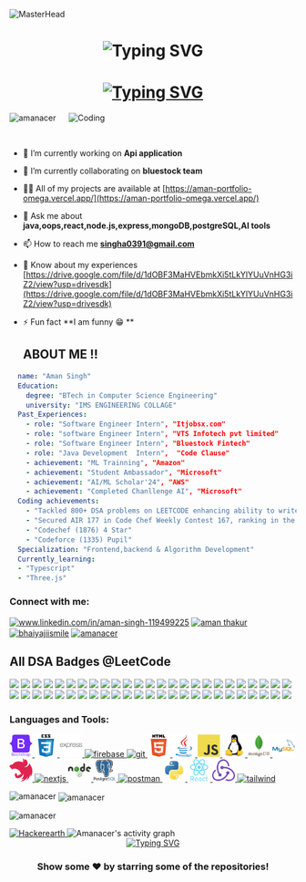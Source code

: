![MasterHead](https://firebasestorage.googleapis.com/v0/b/flexi-coding.appspot.com/o/dempgi7-520f8d5f-63d4-4453-8822-dbc149ae27f8.gif?alt=media&token=91c0c7b2-93c3-4029-b011-1a8703c5730d)
<h1 align="center">
<img src="https://readme-typing-svg.herokuapp.com?font=Sedan+SC&weight=500&duration=5000&pause=700&color=02F769&background=15151500&center=true&vCenter=true&random=false&width=435&lines=Hello!+I'm+Aman+Singh;Aspiring+Software+Engineer;%26+a+AI/ML+enthusiast+" alt="Typing SVG"/>  </h1>

  <h1 align="center"><a href="https://git.io/typing-svg">
  <a align="center" href="https://github.com/Amanacer"><img src="https://readme-typing-svg.demolab.com?font=Fira+Code&pause=1000&width=435&lines=Problem+solver.+Tech+enthusiast." alt="Typing SVG" /></a></h1>
    
<img align="right" alt="Coding" width="400" src="https://cdn.dribbble.com/users/1162077/screenshots/3848914/programmer.gif">

<p align="left"> <img src="https://komarev.com/ghpvc/?username=amanacer&label=Profile%20views&color=0e75b6&style=flat" alt="amanacer" /> </p>

<p align="left"> <a href="https://twitter.com/" target="blank"><img src="https://img.shields.io/twitter/follow/?logo=twitter&style=for-the-badge" alt="" /></a> </p>

- 🔭 I’m currently working on **Api application**

- 👯 I’m currently  collaborating on **bluestock team**

- 👨‍💻 All of my projects are available at [https://aman-portfolio-omega.vercel.app/](https://aman-portfolio-omega.vercel.app/)

- 💬 Ask me about **java,oops,react,node.js,express,mongoDB,postgreSQL,AI tools**

- 📫 How to reach me **singha0391@gmail.com**

- 📄 Know about my experiences [https://drive.google.com/file/d/1dOBF3MaHVEbmkXi5tLkYlYUuVnHG3iZ2/view?usp=drivesdk](https://drive.google.com/file/d/1dOBF3MaHVEbmkXi5tLkYlYUuVnHG3iZ2/view?usp=drivesdk)

- ⚡ Fun fact  **I am funny 😁 **
  ## ABOUT ME !! 

```yaml
  name: "Aman Singh"
  Education:
    degree: "BTech in Computer Science Engineering"
    university: "IMS ENGINEERING COLLAGE"
  Past_Experiences:
    - role: "Software Engineer Intern", "Itjobsx.com"
    - role: "software Engineer Intern", "VTS Infotech pvt limited"
    - role: "Software Engineer Intern", "Bluestock Fintech"
    - role: "Java Development  Intern",  "Code Clause"
    - achievement: "ML Trainning", "Amazon"
    - achievement: "Student Ambassador", "Microsoft"
    - achievement: "AI/ML Scholar'24", "AWS"
    - achievement: "Completed Chanllenge AI", "Microsoft"
  Coding achievements:
    - "Tackled 800+ DSA problems on LEETCODE enhancing ability to write efficient code. "
    - "Secured AIR 177 in Code Chef Weekly Contest 167, ranking in the top 1% among 24,000 participants."
    - "Codechef (1876) 4 Star"
    - "Codeforce (1335) Pupil"
  Specialization: "Frontend,backend & Algorithm Development"
  Currently_learning:
  - "Typescript"
  - "Three.js"
```
<h3 align="left">Connect with me:</h3>
<p align="left">
<a href="https://www.linkedin.com/in/aman-singh-119499225/" target="blank"><img align="center" src="https://raw.githubusercontent.com/rahuldkjain/github-profile-readme-generator/master/src/images/icons/Social/linked-in-alt.svg" alt="www.linkedin.com/in/aman-singh-119499225" height="30" width="40" /></a>
<a href="https://fb.com/aman thakur" target="blank"><img align="center" src="https://raw.githubusercontent.com/rahuldkjain/github-profile-readme-generator/master/src/images/icons/Social/facebook.svg" alt="aman thakur" height="30" width="40" /></a>
<a href="https://www.instagram.com/bhaiiya_ji_smile/?igsh=ZzRzOG1keGhzdzky" target="blank"><img align="center" src="https://raw.githubusercontent.com/rahuldkjain/github-profile-readme-generator/master/src/images/icons/Social/instagram.svg" alt="bhaiyajiismile" height="30" width="40" /></a>
<a href="https://www.leetcode.com/amanakash" target="blank"><img align="center" src="https://raw.githubusercontent.com/rahuldkjain/github-profile-readme-generator/master/src/images/icons/Social/leet-code.svg" alt="amanacer" height="30" width="40" /></a>
</p>


## All DSA Badges @LeetCode

<img src="https://assets.leetcode.com/static_assets/others/Knight.gif" width="40px"></img>
<img src="https://assets.leetcode.com/static_assets/marketing/2024-100-new.gif" width="40px"></img>
<img src="https://assets.leetcode.com/static_assets/marketing/2024-50.gif" width="40px"></img>
<img src="https://assets.leetcode.com/static_assets/marketing/2023.gif" width="40px"></img>
<img src="https://assets.leetcode.com/static_assets/marketing/2023-50.gif" width="40px"></img>
<img src="https://assets.leetcode.com/static_assets/marketing/2023-100.gif" width="40px"></img>
<img src="https://assets.leetcode.com/static_assets/public/images/badges/2022/gif/2022-annual.gif" width="40px"></img>
<img src="https://assets.leetcode.com/static_assets/public/images/badges/2024/gif/2024-09.gif" width="40px"></img>
<img src="https://assets.leetcode.com/static_assets/public/images/badges/2024/gif/2024-08.gif" width="40px"></img>
<img src="https://assets.leetcode.com/static_assets/public/images/badges/2024/gif/2024-07.gif" width="40px"></img>
<img src="https://assets.leetcode.com/static_assets/public/images/badges/2024/gif/2024-06.gif" width="40px"></img>
<img src="https://assets.leetcode.com/static_assets/public/images/badges/2024/gif/2024-05.gif" width="40px"></img>
<img src="https://assets.leetcode.com/static_assets/public/images/badges/2024/gif/2024-04.gif" width="40px"></img>
<img src="https://assets.leetcode.com/static_assets/public/images/badges/2024/gif/2024-03.gif" width="40px"></img>
<img src="https://assets.leetcode.com/static_assets/public/images/badges/2024/gif/2024-02.gif" width="40px"></img>
<img src="https://assets.leetcode.com/static_assets/public/images/badges/2024/gif/2024-01.gif" width="40px"></img>
<img src="https://assets.leetcode.com/static_assets/public/images/badges/2023/gif/2023-12.gif" width="40px"></img>
<img src="https://assets.leetcode.com/static_assets/public/images/badges/2023/gif/2023-11.gif" width="40px"></img>
<img src="https://assets.leetcode.com/static_assets/public/images/badges/2023/gif/2023-10.gif" width="40px"></img>
<img src="https://assets.leetcode.com/static_assets/public/images/badges/2023/gif/2023-09.gif" width="40px"></img>
<img src="https://assets.leetcode.com/static_assets/public/images/badges/2023/gif/2023-08.gif" width="40px"></img>
<img src="https://assets.leetcode.com/static_assets/public/images/badges/2023/gif/2023-07.gif" width="40px"></img>
<img src="https://assets.leetcode.com/static_assets/public/images/badges/2023/gif/2023-06.gif" width="40px"></img>
<img src="https://assets.leetcode.com/static_assets/public/images/badges/2023/gif/2023-05.gif" width="40px"></img>
<img src="https://assets.leetcode.com/static_assets/public/images/badges/2023/gif/2023-04.gif" width="40px"></img>
<img src="https://assets.leetcode.com/static_assets/public/images/badges/2023/gif/2023-03.gif" width="40px"></img>
<img src="https://assets.leetcode.com/static_assets/public/images/badges/2023/gif/2023-02.gif" width="40px"></img>
<img src="https://assets.leetcode.com/static_assets/public/images/badges/2023/gif/2023-01.gif" width="40px"></img>
<img src="https://assets.leetcode.com/static_assets/public/images/badges/2022/gif/2022-12.gif" width="40px"></img>
<img src="https://assets.leetcode.com/static_assets/public/images/badges/2022/gif/2022-11.gif" width="40px"></img>
<img src="https://assets.leetcode.com/static_assets/public/images/badges/2022/gif/2022-10.gif" width="40px"></img>
<img src="https://assets.leetcode.com/static_assets/public/images/badges/2022/gif/2022-09.gif" width="40px"></img>
<img src="https://assets.leetcode.com/static_assets/public/images/badges/2022/gif/2022-08.gif" width="40px"></img>
<img src="https://assets.leetcode.com/static_assets/public/images/badges/2022/gif/2022-07.gif" width="40px"></img>
<img src="https://assets.leetcode.com/static_assets/public/images/badges/2022/gif/2022-06.gif" width="40px"></img>
<img src="https://assets.leetcode.com/static_assets/public/images/badges/2022/gif/2022-05.gif" width="40px"></img>
<img src="https://assets.leetcode.com/static_assets/public/images/badges/2022/gif/2022-04.gif" width="40px"></img>
<img src="https://assets.leetcode.com/static_assets/public/images/badges/2022/gif/2022-03.gif" width="40px"></img>
<img src="https://assets.leetcode.com/static_assets/public/images/badges/2022/gif/2022-02.gif" width="40px"></img>
<img src="https://assets.leetcode.com/static_assets/others/LeetCode_75.gif" width="40px"></img>
<img src="https://assets.leetcode.com/static_assets/others/LC-75.gif" width="40px"></img>
<img src="https://assets.leetcode.com/static_assets/others/%E5%85%A5%E9%97%A8.gif" width="40px"></img>
<img src="https://assets.leetcode.com/static_assets/others/DS_II.png" width="40px"></img>
<img src="https://assets.leetcode.com/static_assets/others/%E7%BC%96%E7%A8%8B%E8%83%BD%E5%8A%9B_%E5%9F%BA%E7%A1%80.gif" width="40px"></img>
<img src="https://assets.leetcode.com/static_assets/others/%E4%BA%8C%E5%88%86%E6%9F%A5%E6%89%BE_%E5%85%A5%E9%97%A8.gif" width="40px"></img>
<img src="https://assets.leetcode.com/static_assets/others/%E7%BC%96%E7%A8%8B%E8%83%BD%E5%8A%9B_%E5%85%A5%E9%97%A8.gif" width="40px"></img>
<img src="https://assets.leetcode.com/static_assets/others/algorithm_II.png" width="40px"></img>
<img src="https://assets.leetcode.com/static_assets/others/DP_I.png" width="40px"></img>
<img src="https://assets.leetcode.com/static_assets/others/DS_I.png" width="40px"></img>
<img src="https://assets.leetcode.com/static_assets/others/algorithm_I.png" width="40px"></img>

<h3 align="left">Languages and Tools:</h3>
<p align="left"> <a href="https://getbootstrap.com" target="_blank" rel="noreferrer"> <img src="https://raw.githubusercontent.com/devicons/devicon/master/icons/bootstrap/bootstrap-plain-wordmark.svg" alt="bootstrap" width="40" height="40"/> </a> <a href="https://www.w3schools.com/css/" target="_blank" rel="noreferrer"> <img src="https://raw.githubusercontent.com/devicons/devicon/master/icons/css3/css3-original-wordmark.svg" alt="css3" width="40" height="40"/> </a> <a href="https://expressjs.com" target="_blank" rel="noreferrer"> <img src="https://raw.githubusercontent.com/devicons/devicon/master/icons/express/express-original-wordmark.svg" alt="express" width="40" height="40"/> </a> <a href="https://firebase.google.com/" target="_blank" rel="noreferrer"> <img src="https://www.vectorlogo.zone/logos/firebase/firebase-icon.svg" alt="firebase" width="40" height="40"/> </a> <a href="https://git-scm.com/" target="_blank" rel="noreferrer"> <img src="https://www.vectorlogo.zone/logos/git-scm/git-scm-icon.svg" alt="git" width="40" height="40"/> </a> <a href="https://www.w3.org/html/" target="_blank" rel="noreferrer"> <img src="https://raw.githubusercontent.com/devicons/devicon/master/icons/html5/html5-original-wordmark.svg" alt="html5" width="40" height="40"/> </a> <a href="https://www.java.com" target="_blank" rel="noreferrer"> <img src="https://raw.githubusercontent.com/devicons/devicon/master/icons/java/java-original.svg" alt="java" width="40" height="40"/> </a> <a href="https://developer.mozilla.org/en-US/docs/Web/JavaScript" target="_blank" rel="noreferrer"> <img src="https://raw.githubusercontent.com/devicons/devicon/master/icons/javascript/javascript-original.svg" alt="javascript" width="40" height="40"/> </a> <a href="https://www.linux.org/" target="_blank" rel="noreferrer"> <img src="https://raw.githubusercontent.com/devicons/devicon/master/icons/linux/linux-original.svg" alt="linux" width="40" height="40"/> </a> <a href="https://www.mongodb.com/" target="_blank" rel="noreferrer"> <img src="https://raw.githubusercontent.com/devicons/devicon/master/icons/mongodb/mongodb-original-wordmark.svg" alt="mongodb" width="40" height="40"/> </a> <a href="https://www.mysql.com/" target="_blank" rel="noreferrer"> <img src="https://raw.githubusercontent.com/devicons/devicon/master/icons/mysql/mysql-original-wordmark.svg" alt="mysql" width="40" height="40"/> </a> <a href="https://nestjs.com/" target="_blank" rel="noreferrer"> <img src="https://raw.githubusercontent.com/devicons/devicon/master/icons/nestjs/nestjs-plain.svg" alt="nestjs" width="40" height="40"/> </a> <a href="https://nextjs.org/" target="_blank" rel="noreferrer"> <img src="https://cdn.worldvectorlogo.com/logos/nextjs-2.svg" alt="nextjs" width="40" height="40"/> </a> <a href="https://nodejs.org" target="_blank" rel="noreferrer"> <img src="https://raw.githubusercontent.com/devicons/devicon/master/icons/nodejs/nodejs-original-wordmark.svg" alt="nodejs" width="40" height="40"/> </a> <a href="https://www.postgresql.org" target="_blank" rel="noreferrer"> <img src="https://raw.githubusercontent.com/devicons/devicon/master/icons/postgresql/postgresql-original-wordmark.svg" alt="postgresql" width="40" height="40"/> </a> <a href="https://postman.com" target="_blank" rel="noreferrer"> <img src="https://www.vectorlogo.zone/logos/getpostman/getpostman-icon.svg" alt="postman" width="40" height="40"/> </a> <a href="https://www.python.org" target="_blank" rel="noreferrer"> <img src="https://raw.githubusercontent.com/devicons/devicon/master/icons/python/python-original.svg" alt="python" width="40" height="40"/> </a> <a href="https://reactjs.org/" target="_blank" rel="noreferrer"> <img src="https://raw.githubusercontent.com/devicons/devicon/master/icons/react/react-original-wordmark.svg" alt="react" width="40" height="40"/> </a> <a href="https://redux.js.org" target="_blank" rel="noreferrer"> <img src="https://raw.githubusercontent.com/devicons/devicon/master/icons/redux/redux-original.svg" alt="redux" width="40" height="40"/> </a> <a href="https://tailwindcss.com/" target="_blank" rel="noreferrer"> <img src="https://www.vectorlogo.zone/logos/tailwindcss/tailwindcss-icon.svg" alt="tailwind" width="40" height="40"/> </a> </p>

<p><img align="left" src="https://github-readme-stats.vercel.app/api/top-langs?username=amanacer&show_icons=true&locale=en&layout=compact&theme=react-dark" alt="amanacer" /></p>

<p>&nbsp;<img align="center" src="https://github-readme-stats.vercel.app/api?username=amanacer&show_icons=true&locale=en" alt="amanacer" /></p>

<p><img align="center" src="https://github-readme-streak-stats.herokuapp.com/?user=amanacer&show_icons=true&locale=en&layout=compact" alt="amanacer" /></p>


<a href="https://github.com/Amanacer" rel="nofollow">
    <img src="https://github.com/MAZHARMIK/Interview_DS_Algo/blob/master/github-user-contribution.svg" alt="Hackerearth" data-canonical-src="https://github.com/MAZHARMIK/Interview_DS_Algo/blob/master/github-user-contribution.svg" style="max-width:100%;">
</a>
<img alt="Amanacer's activity graph" src="https://github-readme-activity-graph.vercel.app/graph?username=Amanacer&theme=react-dark" />
<div align="center">
   <a href="https://git.io/typing-svg">
      <img src="https://readme-typing-svg.demolab.com?font=Sedan+SC&weight=500&size=30&pause=1000&color=F63024&background=6883FF00&center=true&vCenter=true&random=false&width=435&lines=Thanks+For+Visiting+!" alt="Typing SVG" />
   </a>
  <h3>Show some ❤️ by starring some of the repositories!</h3>
